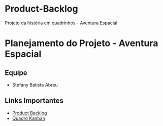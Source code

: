 # Product-Backlog
Projeto da história em quadrinhos - Aventura Espacial

# Planejamento do Projeto - Aventura Espacial

## Equipe

- Stefany Batista Abreu

## Links Importantes
- [Product Backlog](https://github.com/StefanyAbreu/Product-Backlog)
- [Quadro Kanban](https://github.com/users/StefanyAbreu/projects/1/views/1)
